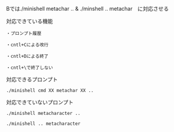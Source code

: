 Bでは./minishell metachar .. & ./minshell .. metachar　に対応させる

対応できている機能
    
    ・プロンプト履歴
    
    ・cntl+Cによる改行
    
    ・cntl+Dによる終了

    ・cntl+\で終了しない
    
対応できるプロンプト
    
    ./minishell cmd XX metachar XX ..

対応できていないプロンプト
    
    ./minishell metacharacter .. 
    
    ./minishell .. metacharacter
